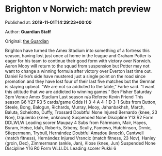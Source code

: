 
# Brighton v Norwich: match preview

Published at: **2019-11-01T14:29:23+00:00**

Author: **Guardian Staff**

Original: [the Guardian](https://www.theguardian.com/football/2019/nov/01/brighton-norwich-match-preview-premier-league)

Brighton have turned the Amex Stadium into something of a fortress this season, having lost just once at home in the league and Graham Potter is eager for his team to continue their good form with victory over Norwich. Aaron Mooy will return to the squad from suspension but Potter may not want to change a winning formula after victory over Everton last time out. Daniel Farke’s side have mustered just a single point on the road since promotion and they have lost four of their last five matches but the German is staying upbeat. “We are not so addicted to the table,” Farke said. “I want this attitude that we are addicted to winning games.” Ben Fisher
Saturday 3pm
Venue Amex Stadium
Last season n/a
Referee Kevin Friend
This season G6 Y27 R3 5 cards/game
Odds H 3-4 A 4-1 D 3-1
Subs from Button, Steele, Bong, Balogun, Richards, Murray, Mooy, Jahanbakhsh, March, Baluta, Schelotto, Duffy, Trossard
Doubtful None
Injured Bernardo (knee, 23 Nov), Izquierdo (knee, unknown)
Suspended None
Discipline Y13 R2
Form DDLWLW
Leading scorer Maupay 4
Subs from Fährmann, Mair, Hayes, Byram, Heise, Idah, Roberts, Srbeny, Scully, Famewo, Hutchinson, Drmic, Stiepermann, Trybull, Hernández
Doubtful Amadou (knock), Cantwell (match fitness), Hernández
Injured Vrancic (match fitness, 23 Nov), Hanley (groin, Dec), Zimmermann (ankle, Jan), Klose (knee, Jun)
Suspended None
Discipline Y16 R0
Form WLLLDL
Leading scorer Pukki 6
